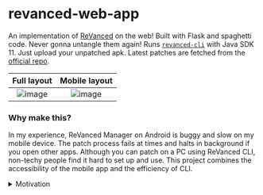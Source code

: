 # revanced-web-app

An implementation of [ReVanced](https://github.com/revanced/revanced-cli) on the web!
Built with Flask and spaghetti code. Never gonna untangle them again!
Runs [`revanced-cli`](https://github.com/revanced/revanced-cli) with Java SDK 11. Just upload your unpatched apk.
Latest patches are fetched from the [official repo](https://raw.githubusercontent.com/ReVanced/revanced-patches/main/patches.json).

Full layout             |  Mobile layout
:-------------------------:|:-------------------------:
![image](https://github.com/Exconvinced/revanced-web-app/assets/139973199/68cc22b6-c6e9-4c03-9fe7-d1c896676a32)  |  ![image](https://github.com/Exconvinced/revanced-web-app/assets/139973199/6a173757-c7ac-4fbc-84e4-a7d2ae391312)

### Why make this?

In my experience, ReVanced Manager on Android is buggy and slow on my mobile device. 
The patch process fails at times and halts in background if you open other apps. 
Although you can patch on a PC using ReVanced CLI, non-techy people find it hard to set up and use.
This project combines the accessibility of the mobile app and the efficiency of CLI.

<details>
<summary>Motivation</summary>
  Well, I just needed to build anything for the <a href="https://www.edx.org/course/introduction-computer-science-harvardx-cs50x">CS50</a> final project.
  This is relatively easier compared to solving the Tideman problem set!

  I actually enjoyed learning about the logic behind app routes in Flask and event sources in Javascript. 
  For a beginner like me, this project is well-done. 
  However, I should have studied about best coding paradigms for writing cleaner code.
  How I name my files, variables, classes, and ids needs more work.
  Nevertheless, I completed this project in 3 days, thanks to ChatGPT for helping me troubleshoot errors.
</details>
